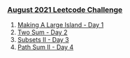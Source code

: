 ### [August 2021 Leetcode Challenge](https://leetcode.com/explore/featured/card/august-leetcoding-challenge-2021/)

1. [Making A Large Island - Day 1](/_2021/_08_august2021/Day_01_827_Making_A_Large_Island.java) 
2. [Two Sum - Day 2](/_2021/_08_august2021/Day_02_1_Two_Sum.java) 
3. [Subsets II - Day 3](/_2021/_08_august2021/Day_03_90_Subsets_II.java) 
4. [Path Sum II - Day 4](/_2021/_08_august2021/Day_04_113_Path_Sum_II.java) 


